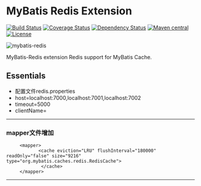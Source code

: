 MyBatis Redis Extension
=========================

[![Build Status](https://travis-ci.org/mybatis/redis-cache.svg?branch=master)](https://travis-ci.org/mybatis/redis-cache)
[![Coverage Status](https://coveralls.io/repos/mybatis/redis-cache/badge.svg?branch=master&service=github)](https://coveralls.io/github/mybatis/redis-cache?branch=master)
[![Dependency Status](https://www.versioneye.com/user/projects/5619b547a193340f3200063c/badge.svg?style=flat)](https://www.versioneye.com/user/projects/5619b547a193340f3200063c)
[![Maven central](https://maven-badges.herokuapp.com/maven-central/org.mybatis.caches/mybatis-redis/badge.svg)](https://maven-badges.herokuapp.com/maven-central/org.mybatis.caches/mybatis-redis)
[![License](http://img.shields.io/:license-apache-brightgreen.svg)](http://www.apache.org/licenses/LICENSE-2.0.html)

![mybatis-redis](http://mybatis.github.io/images/mybatis-logo.png)

MyBatis-Redis extension Redis support for MyBatis Cache.

Essentials
----------
* 配置文件redis.properties 
* host=localhost:7000,localhost:7001,localhost:7002
* timeout=5000
* clientName=

----------
### mapper文件增加 
         <mapper>
                <cache eviction="LRU" flushInterval="180000" readOnly="false" size="9216" type="org.mybatis.caches.redis.RedisCache">
                 </cache>
         </mapper>
----------
